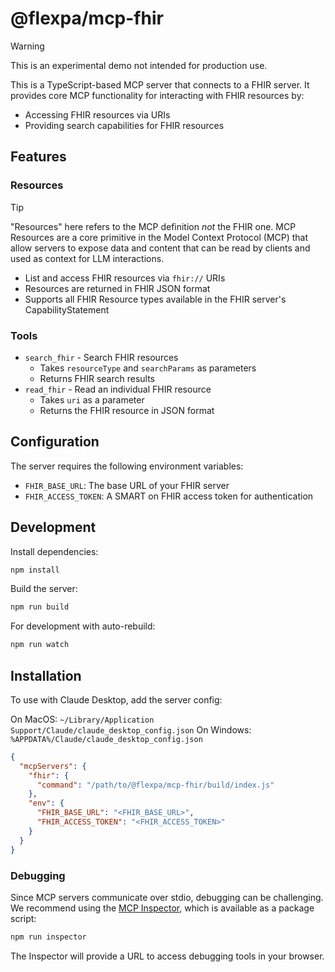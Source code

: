 # @flexpa/mcp-fhir

> [!WARNING]
> This is an experimental demo not intended for production use.

This is a TypeScript-based MCP server that connects to a FHIR server. It provides core MCP functionality for interacting with FHIR resources by:

- Accessing FHIR resources via URIs
- Providing search capabilities for FHIR resources

## Features

### Resources

> [!TIP]
> "Resources" here refers to the MCP definition _not_ the FHIR one. MCP Resources are a core primitive in the Model Context Protocol (MCP) that allow servers to expose data and content that can be read by clients and used as context for LLM interactions.

- List and access FHIR resources via `fhir://` URIs
- Resources are returned in FHIR JSON format
- Supports all FHIR Resource types available in the FHIR server's CapabilityStatement

### Tools
- `search_fhir` - Search FHIR resources
  - Takes `resourceType` and `searchParams` as parameters
  - Returns FHIR search results
- `read_fhir` - Read an individual FHIR resource
  - Takes `uri` as a parameter
  - Returns the FHIR resource in JSON format

## Configuration

The server requires the following environment variables:
- `FHIR_BASE_URL`: The base URL of your FHIR server
- `FHIR_ACCESS_TOKEN`: A SMART on FHIR access token for authentication

## Development

Install dependencies:
```bash
npm install
```

Build the server:
```bash
npm run build
```

For development with auto-rebuild:
```bash
npm run watch
```

## Installation

To use with Claude Desktop, add the server config:

On MacOS: `~/Library/Application Support/Claude/claude_desktop_config.json`
On Windows: `%APPDATA%/Claude/claude_desktop_config.json`

```json
{
  "mcpServers": {
    "fhir": {
      "command": "/path/to/@flexpa/mcp-fhir/build/index.js"
    },
    "env": {
      "FHIR_BASE_URL": "<FHIR_BASE_URL>",
      "FHIR_ACCESS_TOKEN": "<FHIR_ACCESS_TOKEN>"
    }
  }
}
```

### Debugging

Since MCP servers communicate over stdio, debugging can be challenging. We recommend using the [MCP Inspector](https://github.com/modelcontextprotocol/inspector), which is available as a package script:

```bash
npm run inspector
```

The Inspector will provide a URL to access debugging tools in your browser.
